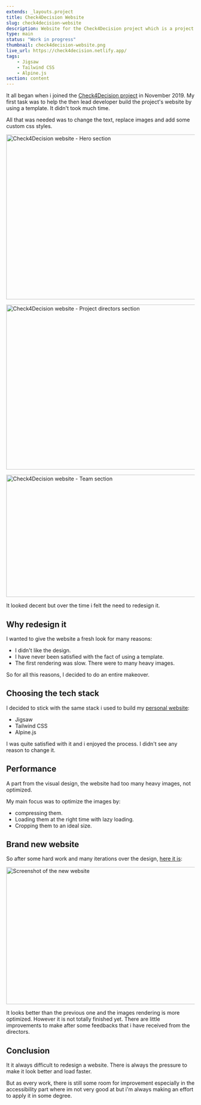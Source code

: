 ```yaml
---
extends: _layouts.project
title: Check4Decision Website
slug: check4decision-website
description: Website for the Check4Decision project which is a project that addresses issues related to the automation of data collection and aggregation as well as fact-checking in the web journalistic context.
type: main
status: "Work in progress"
thumbnail: check4decision-website.png
live_url: https://check4decision.netlify.app/
tags:
    - Jigsaw
    - Tailwind CSS
    - Alpine.js
section: content
---
```


It all began when i joined the [Check4Decision project](https://check4decision.univ-thies.sn/) in November 2019. My first task was to help the then lead developer build the project's website by using a template. It didn't took much time.

All that was needed was to change the text, replace images and add some custom css styles.

<img
src="/assets/images/work/check4decision-website/c4d-website-1.png"
alt="Check4Decision website - Hero section"
width="768"
height="441"
decoding="async">

<img
src="/assets/images/work/check4decision-website/c4d-website-2.png"
alt="Check4Decision website - Project directors section"
width="768"
height="441"
decoding="async">

<img
src="/assets/images/work/check4decision-website/c4d-website-3.png"
alt="Check4Decision website - Team section"
width="768"
height="327"
loading="lazy"
decoding="async">

It looked decent but over the time i felt the need to redesign it.

## Why redesign it

I wanted to give the website a fresh look for many reasons:

-   I didn't like the design.
-   I have never been satisfied with the fact of using a template.
-   The first rendering was slow. There were to many heavy images.

So for all this reasons, I decided to do an entire makeover.

## Choosing the tech stack

I decided to stick with the same stack i used to build my [personal website](/work/personal-website):

-   Jigsaw
-   Tailwind CSS
-   Alpine.js

I was quite satisfied with it and i enjoyed the process. I didn't see any reason to change it.

## Performance

A part from the visual design, the website had too many heavy images, not optimized.

My main focus was to optimize the images by:

-   compressing them.
-   Loading them at the right time with lazy loading.
-   Cropping them to an ideal size.

## Brand new website

So after some hard work and many iterations over the design, [here it is](https://check4decision.netlify.app/):

<img
src="/assets/images/work/check4decision-website/new-website-1.png"
alt="Screenshot of the new website"
width="768"
height="367"
loading="lazy"
decoding="async">

It looks better than the previous one and the images rendering is more optimized.
However it is not totally finished yet. There are little improvements to make after some feedbacks that i have received from the directors.

## Conclusion

It it always difficult to redesign a website. There is always the pressure to make it look better and load faster.

But as every work, there is still some room for improvement especially in the accessibility part where im not very good at but i'm always making an effort to apply it in some degree.
